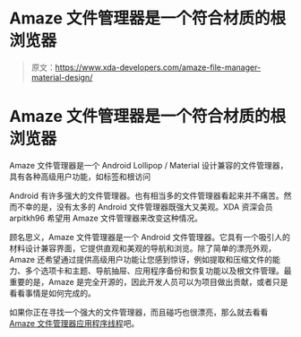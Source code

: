 # Amaze 文件管理器是一个符合材质的根浏览器

> 原文：<https://www.xda-developers.com/amaze-file-manager-material-design/>

# Amaze 文件管理器是一个符合材质的根浏览器

Amaze 文件管理器是一个 Android Lollipop / Material 设计兼容的文件管理器，具有各种高级用户功能，如标签和根访问

Android 有许多强大的文件管理器。也有相当多的文件管理器看起来并不痛苦。然而不幸的是，没有太多的 Android 文件管理器既强大又美观。XDA 资深会员 arpitkh96 希望用 Amaze 文件管理器来改变这种情况。

顾名思义，Amaze 文件管理器是一个 Android 文件管理器。它具有一个吸引人的材料设计兼容界面，它提供直观和美观的导航和浏览。除了简单的漂亮外观，Amaze 还希望通过提供高级用户功能让您感到惊讶，例如提取和压缩文件的能力、多个选项卡和主题、导航抽屉、应用程序备份和恢复功能以及根文件管理。最重要的是，Amaze 是完全开源的，因此开发人员可以为项目做出贡献，或者只是看看事情是如何完成的。

如果你正在寻找一个强大的文件管理器，而且碰巧也很漂亮，那么就去看看 [Amaze 文件管理器应用程序线程](http://forum.xda-developers.com/android/apps-games/app-amaze-file-managermaterial-theme-t2937314/)吧。